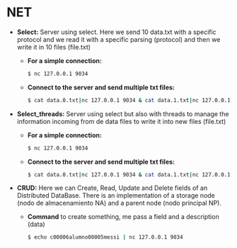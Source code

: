 # NET
- **Select:** Server using select. Here we send 10 data.txt with a specific protocol and we read it with a specific parsing (protocol) and then we write it in 10 files (file.txt)
  - **For a simple connection:**
    ```bash
    $ nc 127.0.0.1 9034
    ```
  - **Connect to the server and send multiple txt files:**
    ```bash
    $ cat data.0.txt|nc 127.0.0.1 9034 & cat data.1.txt|nc 127.0.0.1 9034 & cat data.2.txt|nc 127.0.0.1 9034 & cat data.3.txt|nc 127.0.0.1 9034 & cat data.4.txt|nc 127.0.0.1 9034 & cat data.5.txt|nc 127.0.0.1 9034 & cat data.6.txt|nc 127.0.0.1 9034 & cat data.7.txt|nc 127.0.0.1 9034 & cat data.8.txt|nc 127.0.0.1 9034 & cat data.9.txt|nc 127.0.0.1 9034
    ```

- **Select_threads:** Server using select but also with threads to manage the information incoming from de data files to write it into new files (file.txt) 

  - **For a simple connection:**
    ```bash
    $ nc 127.0.0.1 9034
    ```
  - **Connect to the server and send multiple txt files:**
    ```bash
    $ cat data.0.txt|nc 127.0.0.1 9034 & cat data.1.txt|nc 127.0.0.1 9034 & cat data.2.txt|nc 127.0.0.1 9034 & cat data.3.txt|nc 127.0.0.1 9034 & cat data.4.txt|nc 127.0.0.1 9034 & cat data.5.txt|nc 127.0.0.1 9034 & cat data.6.txt|nc 127.0.0.1 9034 & cat data.7.txt|nc 127.0.0.1 9034 & cat data.8.txt|nc 127.0.0.1 9034 & cat data.9.txt|nc 127.0.0.1 9034
    ```
- **CRUD:** Here we can Create, Read, Update and Delete fields of an Distributed DataBase. There is an implementation of a storage node (nodo de almacenamiento NA) and a parent node (nodo principal NP).
  - **Command** to create something, me pass a field and a description (data)
     ```bash
    $ echo c00006alumno00005messi | nc 127.0.0.1 9034

    ```
